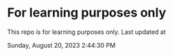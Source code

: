 # For learning purposes only
This repo is for learning purposes only.
Last updated at

Sunday, August 20, 2023 2:44:30 PM

